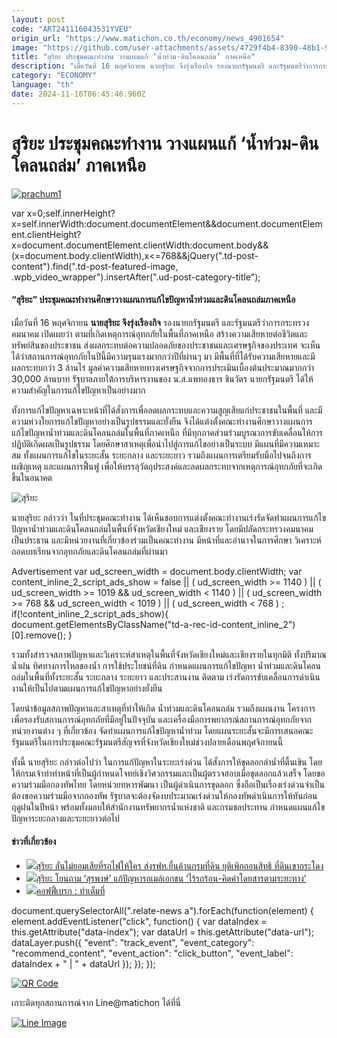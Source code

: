 ```yaml
---
layout: post
code: "ART241116043531YVEU"
origin_url: "https://www.matichon.co.th/economy/news_4901654"
image: "https://github.com/user-attachments/assets/4729f4b4-8390-48b1-943e-0c954baaf4b8"
title: "สุริยะ ประชุมคณะทำงาน วางแผนแก้ ‘น้ำท่วม-ดินโคลนถล่ม’ ภาคเหนือ"
description: "เมื่อวันที่ 16 พฤศจิกายน นายสุริยะ จึงรุ่งเรืองกิจ รองนายกรัฐมนตรี และรัฐมนตรีว่าการกระทรวงคมนาคม เปิดเผยว่า ตามที่เกิดเหตุการณ์อุทกภัยในพื้นที่ภาคเหนือ"
category: "ECONOMY"
language: "th"
date: 2024-11-16T06:45:46.960Z
---
```


# สุริยะ ประชุมคณะทำงาน วางแผนแก้ ‘น้ำท่วม-ดินโคลนถล่ม’ ภาคเหนือ

[![](https://www.matichon.co.th/wp-content/uploads/2024/11/prachum1.jpg "prachum1")](https://www.matichon.co.th/wp-content/uploads/2024/11/prachum1.jpg)

var x=0;self.innerHeight?x=self.innerWidth:document.documentElement&&document.documentElement.clientHeight?x=document.documentElement.clientWidth:document.body&&(x=document.body.clientWidth),x<=768&&jQuery(".td-post-content").find(".td-post-featured-image, .wpb\_video\_wrapper").insertAfter(".ud-post-category-title");

#### **“สุริยะ” ประชุมคณะทำงานศึกษาวางแผนการแก้ไขปัญหาน้ำท่วมและดินโคลนถล่มภาคเหนือ**

เมื่อวันที่ 16 พฤศจิกายน **นายสุริยะ จึงรุ่งเรืองกิจ** รองนายกรัฐมนตรี และรัฐมนตรีว่าการกระทรวงคมนาคม เปิดเผยว่า ตามที่เกิดเหตุการณ์อุทกภัยในพื้นที่ภาคเหนือ สร้างความเสียหายต่อชีวิตและทรัพย์สินของประชาชน ส่งผลกระทบต่อความปลอดภัยของประชาชนและเศรษฐกิจของประเทศ จะเห็นได้ว่าสถานการณ์อุทกภัยในปีนี้มีความรุนแรงมากกว่าปีที่ผ่านๆ มา มีพื้นที่ที่ได้รับความเสียหายและมีผลกระทบกว่า 3 ล้านไร่ มูลค่าความเสียหายทางเศรษฐกิจจากการประเมินเบื้องต้นประมาณมากกว่า 30,000 ล้านบาท รัฐบาลภายใต้การบริหารงานของ น.ส.แพทองธาร ชินวัตร นายกรัฐมนตรี ได้ให้ความสำคัญในการแก้ไขปัญหาเป็นอย่างมาก

ทั้งการแก้ไขปัญหาเฉพาะหน้าที่ได้สั่งการเพื่อลดผลกระทบและความสูญเสียแก่ประชาชนในพื้นที่ และมีความห่วงใยการแก้ไขปัญหาอย่างเป็นรูปธรรมและยั่งยืน จึงได้แต่งตั้งคณะทำงานศึกษาวางแผนการแก้ไขปัญหาน้ำท่วมและดินโคลนถล่มในพื้นที่ภาคเหนือ ที่มีทุกภาคส่วนร่วมบูรณาการขับเคลื่อนให้การปฏิบัติเกิดผลเป็นรูปธรรม โดยศึกษาสาเหตุเพื่อนำไปสู่การแก้ไขอย่างเป็นระบบ มีแผนที่มีความเหมาะสม ทั้งแผนการแก้ไขในระยะสั้น ระยะกลาง และระยะยาว รวมถึงแผนการเตรียมรับมือไปจนถึงการเผชิญเหตุ และแผนการฟื้นฟู เพื่อให้บรรลุวัตถุประสงค์และลดผลกระทบจากเหตุการณ์อุทกภัยที่จะเกิดขึ้นในอนาคต

![สุริยะ](https://www.matichon.co.th/wp-content/uploads/2024/11/S__42958888.jpg)

นายสุริยะ กล่าวว่า ในที่ประชุมคณะทำงาน ได้เห็นชอบการแต่งตั้งคณะทำงานเร่งรัดจัดทำแผนการแก้ไขปัญหาน้ำท่วมและดินโคลนถล่มในพื้นที่จังหวัดเชียงใหม่ และเชียงราย โดยมีปลัดกระทรวงคมนาคม เป็นประธาน และมีหน่วยงานที่เกี่ยวข้องร่วมเป็นคณะทำงาน มีหน้าที่และอำนาจในการศึกษา วิเคราะห์ ถอดบทเรียนจากอุทกภัยและดินโคลนถล่มที่ผ่านมา

Advertisement var ud\_screen\_width = document.body.clientWidth; var content\_inline\_2\_script\_ads\_show = false || ( ud\_screen\_width >= 1140 ) || ( ud\_screen\_width >= 1019 && ud\_screen\_width < 1140 ) || ( ud\_screen\_width >= 768 && ud\_screen\_width < 1019 ) || ( ud\_screen\_width < 768 ) ; if(!content\_inline\_2\_script\_ads\_show){ document.getElementsByClassName("td-a-rec-id-content\_inline\_2")\[0\].remove(); }

รวมทั้งสำรวจสภาพปัญหาและวิเคราะห์สาเหตุในพื้นที่จังหวัดเชียงใหม่และเชียงรายในทุกมิติ ทั้งปริมาณน้ำฝน ทิศทางการไหลของน้ำ การใช้ประโยชน์ที่ดิน กำหนดแผนการแก้ไขปัญหา น้ำท่วมและดินโคลนถล่มในพื้นที่ทั้งระยะสั้น ระยะกลาง ระยะยาว และประสานงาน ติดตาม เร่งรัดการขับเคลื่อนการดำเนินงานให้เป็นไปตามแผนการแก้ไขปัญหาอย่างยั่งยืน

โดยนำข้อมูลสภาพปัญหาและสาเหตุที่ทำให้เกิด น้ำท่วมและดินโคลนถล่ม รวมถึงแผนงาน โครงการเพื่อรองรับสถานการณ์อุทกภัยที่มีอยู่ในปัจจุบัน และเครื่องมือการพยากรณ์สถานการณ์อุทกภัยจากหน่วยงานต่าง ๆ ที่เกี่ยวข้อง จัดทำแผนการแก้ไขปัญหาน้ำท่วม โดยแผนระยะสั้นจะมีการเสนอคณะรัฐมนตรีในการประชุมคณะรัฐมนตรีสัญจรที่จังหวัดเชียงใหม่ช่วงปลายเดือนพฤศจิกายนนี้

ทั้งนี้ นายสุริยะ กล่าวต่อไปว่า ในการแก้ปัญหาในระยะเร่งด่วน ได้สั่งการให้ขุดลอกลำน้ำที่ตื้นเขิน โดยให้กรมเจ้าท่าทำหน้าที่เป็นผู้กำหนดโจทย์เชิงวิศวกรรมและเป็นผู้ตรวจสอบเมื่อขุดลอกแล้วเสร็จ โดยขอความร่วมมือกองทัพไทย โดยหน่วยทหารพัฒนา เป็นผู้ดำเนินการขุดลอก ซึ่งถือเป็นเรื่องเร่งด่วนจำเป็นต้องขอความร่วมมือจากกองทัพ รัฐบาลจะต้องจัดงบประมาณเร่งด่วนให้กองทัพดำเนินการให้ทันก่อนฤดูฝนในปีหน้า พร้อมทั้งมอบให้สำนักงานทรัพยากรน้ำแห่งชาติ และกรมชลประทาน กำหนดแผนแก้ไขปัญหาระยะกลางและระยะยาวต่อไป

#### ข่าวที่เกี่ยวข้อง

*   [![](https://www.matichon.co.th/wp-content/uploads/2024/11/4625555.jpg)สุริยะ ลั่นไม่ยอมเสียที่รถไฟให้ใคร ส่งรฟท.ยื่นค้านกรมที่ดิน ยุติเพิกถอนสิทธิ ที่ดินเขากระโดง](https://www.matichon.co.th/politics/news_4893298)
*   [![](https://www.matichon.co.th/wp-content/uploads/2024/11/suriya1.jpg)สุริยะ โยนถาม ‘สุรพงษ์’ แก้ปัญหารถเมล์เอกชน ‘ไร้รถร้อน-คิดค่าโดยสารตามระยะทาง’](https://www.matichon.co.th/politics/news_4892229)
*   [![](https://www.matichon.co.th/wp-content/uploads/2024/11/break-08NOV.jpg)คอฟฟี่เบรก : ทำเต็มที่](https://www.matichon.co.th/economy/news_4887669)

document.querySelectorAll(".relate-news a").forEach(function(element) { element.addEventListener("click", function() { var dataIndex = this.getAttribute("data-index"); var dataUrl = this.getAttribute("data-url"); dataLayer.push({ "event": "track\_event", "event\_category": "recommend\_content", "event\_action": "click\_button", "event\_label": dataIndex + " | " + dataUrl }); }); });

[![QR Code](https://www.matichon.co.th/wp-content/uploads/2023/07/wob1371z.jpg)](https://lin.ee/ht0nDxX)

เกาะติดทุกสถานการณ์จาก Line@matichon ได้ที่นี่

[![Line Image](https://www.matichon.co.th/wp-content/uploads/2023/07/th.png)](https://lin.ee/ht0nDxX)